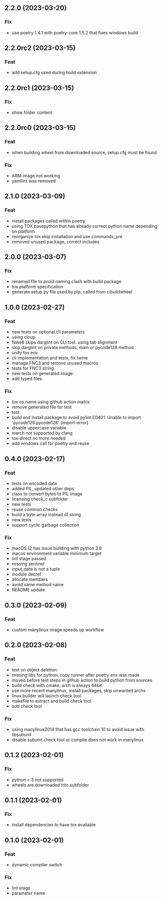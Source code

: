 ## 2.2.0 (2023-03-20)

### Fix

- use poetry 1.4.1 with poetry-core 1.5.2 that fixes windows build

## 2.2.0rc2 (2023-03-15)

### Feat

- add setup.cfg used during build extension

## 2.2.0rc1 (2023-03-15)

### Fix

- show folder content

## 2.2.0rc0 (2023-03-15)

### Feat

- when building wheel from downloaded source, setup.cfg must be found

### Fix

- ARM image not working
- yamllint was removed

## 2.1.0 (2023-03-09)

### Feat

- install packages called within poetry
- using TOX basepython that has already correct python name depending on platform
- reorganize tox skip installation and use commands_pre
- removed unused package, correct includes

## 2.0.0 (2023-03-07)

### Fix

- renamed file to avoid naming clash with build package
- tox platform specification
- generate setup.py file used by pip, called from cibuildwheel

## 1.0.0 (2023-02-27)

### Feat

- new tests on optional cli parameters
- using cloup
- flake8 skips darglint on CLI tool. using tab alignment
- skip darglint on private methods, main or pycode128 method
- unify tox env
- cli implementation and tests, fix twine
- manage FNC3 and remove unused macros
- tests for FNC3 string
- new tests on generated image
- add typed files

### Fix

- tox os name using github action matrix
- remove generated file for test
- test
- build and install package to avoid pylint E0401: Unable to import 'pycode128.pycode128' (import-error)
- disable uppercase variable
- march not supported by clang
- tox-direct no more needed
- add windows call for poetry and reuse

## 0.4.0 (2023-02-17)

### Feat

- tests on encoded data
- added PIL, updated other deps
- class to convert bytes to PIL image
- licensing check_c subfolder
- new tests
- reuse common checks
- build a byte array instead of string
- new tests
- support cyclic garbage collection

### Fix

- macOS 12 has issue building with python 3.8
- macos environment variable minimum target
- lint stage passed
- missing sentinel
- input_data is not a tuple
- module decref
- allocate members
- avoid same method name
- README update

## 0.3.0 (2023-02-09)

### Feat

- custom manylinux image speeds up workflow

## 0.2.0 (2023-02-08)

### Feat

- test on object deletion
- missing libs for python, copy runner after poetry env was made
- moved before test steps in github action to build python from sources
- build check with cmake, arch is always 64bit
- use more recent manylinux, install packages, skip unwanted archs
- linux builder will launch check tool
- makefile to extract and build check tool
- add check tool

### Fix

- using manylinux2014 that has gcc toolchain 10 to avoid issue with libsubunit
- disable subunit check tool or compile does not work in manylinux

## 0.1.2 (2023-02-01)

### Fix

- python < 3 not supported
- wheels are downloaded into subfolder

## 0.1.1 (2023-02-01)

### Fix

- install dependencies to have tox available

## 0.1.0 (2023-02-01)

### Feat

- dynamic compiler switch

### Fix

- lint stage
- parameter name
